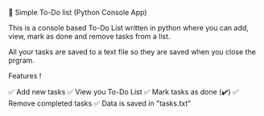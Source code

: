 📃 Simple To-Do list (Python Console App)

This is a console based To-Do List written in python where you can add, view, mark as done and remove tasks from a list.

All your tasks are saved to a text file so they are saved when you close the prgram.

Features !

✅ Add new tasks
✅ View you To-Do List
✅ Mark tasks as done (✔️)
✅ Remove completed tasks
✅ Data is saved in "tasks.txt"


